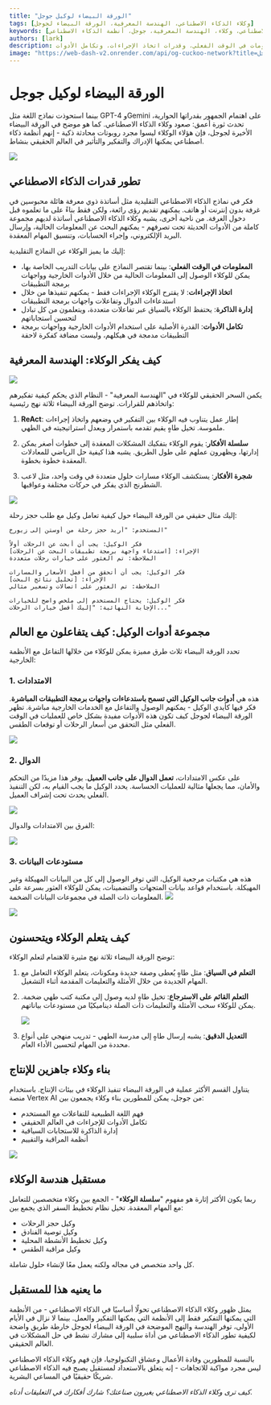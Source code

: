 ```yaml
---
title: "الورقة البيضاء لوكيل جوجل"
tags: [وكلاء الذكاء الاصطناعي، الهندسة المعرفية، الورقة البيضاء لجوجل]
keywords: [الذكاء الاصطناعي، وكلاء، الهندسة المعرفية، جوجل، أنظمة الذكاء الاصطناعي]
authors: [lark]
description: تكشف الورقة البيضاء لجوجل عن الإمكانات التحويلية لوكلاء الذكاء الاصطناعي، وتظهر قدرتهم على الإدراك والتفكير والتأثير في العالم الحقيقي. اكتشف كيف يختلف هؤلاء الوكلاء عن نماذج الذكاء الاصطناعي التقليدية من خلال الوصول إلى المعلومات في الوقت الفعلي، وقدرات اتخاذ الإجراءات، وتكامل الأدوات.
image: "https://web-dash-v2.onrender.com/api/og-cuckoo-network?title=الورقة%20البيضاء%20لوكيل%20جوجل"
---
```


# الورقة البيضاء لوكيل جوجل

بينما استحوذت نماذج اللغة مثل GPT-4 وGemini على اهتمام الجمهور بقدراتها الحوارية، تحدث ثورة أعمق: صعود وكلاء الذكاء الاصطناعي. كما هو موضح في الورقة البيضاء الأخيرة لجوجل، فإن هؤلاء الوكلاء ليسوا مجرد روبوتات محادثة ذكية - إنهم أنظمة ذكاء اصطناعي يمكنها الإدراك والتفكير والتأثير في العالم الحقيقي بنشاط.

![](https://web-dash-v2.onrender.com/api/og-cuckoo-network?title=الورقة%20البيضاء%20لوكيل%20جوجل)

## تطور قدرات الذكاء الاصطناعي

فكر في نماذج الذكاء الاصطناعي التقليدية مثل أساتذة ذوي معرفة هائلة محبوسين في غرفة بدون إنترنت أو هاتف. يمكنهم تقديم رؤى رائعة، ولكن فقط بناءً على ما تعلموه قبل دخول الغرفة. من ناحية أخرى، يشبه وكلاء الذكاء الاصطناعي أساتذة لديهم مجموعة كاملة من الأدوات الحديثة تحت تصرفهم - يمكنهم البحث عن المعلومات الحالية، وإرسال البريد الإلكتروني، وإجراء الحسابات، وتنسيق المهام المعقدة.

إليك ما يميز الوكلاء عن النماذج التقليدية:

- **المعلومات في الوقت الفعلي**: بينما تقتصر النماذج على بيانات التدريب الخاصة بها، يمكن للوكلاء الوصول إلى المعلومات الحالية من خلال الأدوات الخارجية وواجهات برمجة التطبيقات
- **اتخاذ الإجراءات**: لا يقترح الوكلاء الإجراءات فقط - يمكنهم تنفيذها من خلال استدعاءات الدوال وتفاعلات واجهات برمجة التطبيقات
- **إدارة الذاكرة**: يحتفظ الوكلاء بالسياق عبر تفاعلات متعددة، ويتعلمون من كل تبادل لتحسين استجاباتهم
- **تكامل الأدوات**: القدرة الأصلية على استخدام الأدوات الخارجية وواجهات برمجة التطبيقات مدمجة في هيكلهم، وليست مضافة كفكرة لاحقة

## كيف يفكر الوكلاء: الهندسة المعرفية

![](https://cuckoo-network.b-cdn.net/google-agent-1-arch.webp)

يكمن السحر الحقيقي للوكلاء في "الهندسة المعرفية" - النظام الذي يحكم كيفية تفكيرهم واتخاذهم للقرارات. توضح الورقة البيضاء ثلاثة نهج رئيسية:

1. **ReAct**: إطار عمل يتناوب فيه الوكلاء بين التفكير في وضعهم واتخاذ إجراءات ملموسة. تخيل طاهٍ يقيم تقدمه باستمرار ويعدل استراتيجيته في الطهي.

2. **سلسلة الأفكار**: يقوم الوكلاء بتفكيك المشكلات المعقدة إلى خطوات أصغر يمكن إدارتها، ويظهرون عملهم على طول الطريق. يشبه هذا كيفية حل الرياضي للمعادلات المعقدة خطوة بخطوة.

3. **شجرة الأفكار**: يستكشف الوكلاء مسارات حلول متعددة في وقت واحد، مثل لاعب الشطرنج الذي يفكر في حركات مختلفة وعواقبها.

![](https://cuckoo-network.b-cdn.net/google-agent-2-reasoning-in-the-orchestration-layer.webp)

إليك مثال حقيقي من الورقة البيضاء حول كيفية تعامل وكيل مع طلب حجز رحلة:

```
المستخدم: "أريد حجز رحلة من أوستن إلى زيورخ"

فكر الوكيل: يجب أن أبحث عن الرحلات أولاً
الإجراء: [استدعاء واجهة برمجة تطبيقات البحث عن الرحلات]
الملاحظة: تم العثور على خيارات رحلات متعددة

فكر الوكيل: يجب أن أتحقق من أفضل الأسعار والمسارات
الإجراء: [تحليل نتائج البحث]
الملاحظة: تم العثور على اتصالات وتسعير مثالي

فكر الوكيل: يحتاج المستخدم إلى ملخص واضح للخيارات
الإجابة النهائية: "إليك أفضل خيارات الرحلات..."
```

## مجموعة أدوات الوكيل: كيف يتفاعلون مع العالم

تحدد الورقة البيضاء ثلاث طرق مميزة يمكن للوكلاء من خلالها التفاعل مع الأنظمة الخارجية:

### 1. الامتدادات

هذه هي **أدوات جانب الوكيل التي تسمح باستدعاءات واجهات برمجة التطبيقات المباشرة**. فكر فيها كأيدي الوكيل - يمكنهم الوصول والتفاعل مع الخدمات الخارجية مباشرة. تظهر الورقة البيضاء لجوجل كيف تكون هذه الأدوات مفيدة بشكل خاص للعمليات في الوقت الفعلي مثل التحقق من أسعار الرحلات أو توقعات الطقس.

![](https://cuckoo-network.b-cdn.net/google-agent-3-extension.webp)

### 2. الدوال
على عكس الامتدادات، **تعمل الدوال على جانب العميل**. يوفر هذا مزيدًا من التحكم والأمان، مما يجعلها مثالية للعمليات الحساسة. يحدد الوكيل ما يجب القيام به، لكن التنفيذ الفعلي يحدث تحت إشراف العميل.

![](https://cuckoo-network.b-cdn.net/google-agent-8-function.webp)

الفرق بين الامتدادات والدوال:

![](https://cuckoo-network.b-cdn.net/google-agent-9-diff-extensions-functions.webp)

### 3. مستودعات البيانات

هذه هي مكتبات مرجعية الوكيل، التي توفر الوصول إلى كل من البيانات المهيكلة وغير المهيكلة. باستخدام قواعد بيانات المتجهات والتضمينات، يمكن للوكلاء العثور بسرعة على المعلومات ذات الصلة في مجموعات البيانات الضخمة.
![](https://cuckoo-network.b-cdn.net/google-agent-4-data-store.webp)

![](https://cuckoo-network.b-cdn.net/google-agent-5-data-store-details.webp)

## كيف يتعلم الوكلاء ويتحسنون

توضح الورقة البيضاء ثلاثة نهج مثيرة للاهتمام لتعلم الوكلاء:

1. **التعلم في السياق**: مثل طاهٍ يُعطى وصفة جديدة ومكونات، يتعلم الوكلاء التعامل مع المهام الجديدة من خلال الأمثلة والتعليمات المقدمة أثناء التشغيل.

2. **التعلم القائم على الاسترجاع**: تخيل طاهٍ لديه وصول إلى مكتبة كتب طهي ضخمة. يمكن للوكلاء سحب الأمثلة والتعليمات ذات الصلة ديناميكيًا من مستودعات بياناتهم.

   ![](https://cuckoo-network.b-cdn.net/google-agent-6-rag-workflow.webp)

3. **التعديل الدقيق**: يشبه إرسال طاهٍ إلى مدرسة الطهي - تدريب منهجي على أنواع محددة من المهام لتحسين الأداء العام.

## بناء وكلاء جاهزين للإنتاج

يتناول القسم الأكثر عملية في الورقة البيضاء تنفيذ الوكلاء في بيئات الإنتاج. باستخدام منصة Vertex AI من جوجل، يمكن للمطورين بناء وكلاء يجمعون بين:

- فهم اللغة الطبيعية للتفاعلات مع المستخدم
- تكامل الأدوات للإجراءات في العالم الحقيقي
- إدارة الذاكرة للاستجابات السياقية
- أنظمة المراقبة والتقييم

![](https://cuckoo-network.b-cdn.net/google-agent-7-e2e-built-with-vertex.webp)

## مستقبل هندسة الوكلاء

ربما يكون الأكثر إثارة هو مفهوم "**سلسلة الوكلاء**" - الجمع بين وكلاء متخصصين للتعامل مع المهام المعقدة. تخيل نظام تخطيط السفر الذي يجمع بين:

- وكيل حجز الرحلات
- وكيل توصية الفنادق
- وكيل تخطيط الأنشطة المحلية
- وكيل مراقبة الطقس

كل واحد متخصص في مجاله ولكنه يعمل معًا لإنشاء حلول شاملة.

## ما يعنيه هذا للمستقبل

يمثل ظهور وكلاء الذكاء الاصطناعي تحولًا أساسيًا في الذكاء الاصطناعي - من الأنظمة التي يمكنها التفكير فقط إلى الأنظمة التي يمكنها التفكير والعمل. بينما لا نزال في الأيام الأولى، توفر الهندسة والنهج الموضحة في الورقة البيضاء لجوجل خارطة طريق واضحة لكيفية تطور الذكاء الاصطناعي من أداة سلبية إلى مشارك نشط في حل المشكلات في العالم الحقيقي.

بالنسبة للمطورين وقادة الأعمال وعشاق التكنولوجيا، فإن فهم وكلاء الذكاء الاصطناعي ليس مجرد مواكبة للاتجاهات - إنه يتعلق بالاستعداد لمستقبل يصبح فيه الذكاء الاصطناعي شريكًا حقيقيًا في المساعي البشرية.

*كيف ترى وكلاء الذكاء الاصطناعي يغيرون صناعتك؟ شارك أفكارك في التعليقات أدناه.*